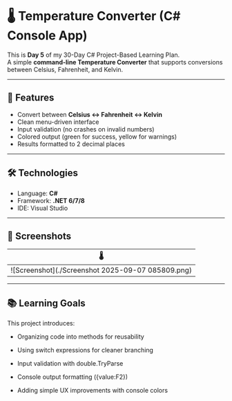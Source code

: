 # 🌡️ Temperature Converter (C# Console App)

This is **Day 5** of my 30-Day C# Project-Based Learning Plan.  
A simple **command-line Temperature Converter** that supports conversions between Celsius, Fahrenheit, and Kelvin.

---

## 🚀 Features
- Convert between **Celsius ↔ Fahrenheit ↔ Kelvin**  
- Clean menu-driven interface  
- Input validation (no crashes on invalid numbers)  
- Colored output (green for success, yellow for warnings)  
- Results formatted to 2 decimal places  

---

## 🛠️ Technologies
- Language: **C#**  
- Framework: **.NET 6/7/8**  
- IDE: Visual Studio  

---

## 📸 Screenshots

| 🌡️ |
|---------------|
| ![Screenshot](./Screenshot 2025-09-07 085809.png) |
---
## 📚 Learning Goals

This project introduces:

- Organizing code into methods for reusability

- Using switch expressions for cleaner branching

- Input validation with double.TryParse

- Console output formatting ({value:F2})

- Adding simple UX improvements with console colors
